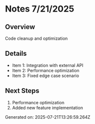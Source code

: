 # Notes 7/21/2025

## Overview
Code cleanup and optimization

## Details
- Item 1: Integration with external API
- Item 2: Performance optimization
- Item 3: Fixed edge case scenario

## Next Steps
1. Performance optimization
2. Added new feature implementation

Generated on: 2025-07-21T13:26:59.264Z
